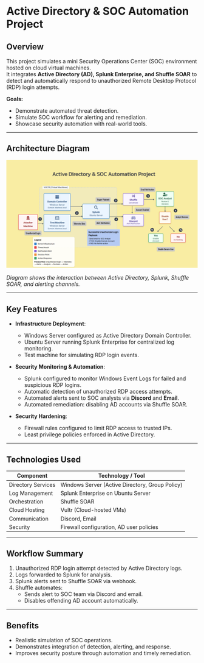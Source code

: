 # Active Directory & SOC Automation Project  

## Overview  
This project simulates a mini Security Operations Center (SOC) environment hosted on cloud virtual machines.  
It integrates **Active Directory (AD), Splunk Enterprise, and Shuffle SOAR** to detect and automatically respond to unauthorized Remote Desktop Protocol (RDP) login attempts.  

**Goals:**  
- Demonstrate automated threat detection.  
- Simulate SOC workflow for alerting and remediation.  
- Showcase security automation with real-world tools.  

---

## Architecture Diagram  
![Workflow Diagram](workflow-diagram.png)  

*Diagram shows the interaction between Active Directory, Splunk, Shuffle SOAR, and alerting channels.*  

---

## Key Features  
- **Infrastructure Deployment**:  
  - Windows Server configured as Active Directory Domain Controller.  
  - Ubuntu Server running Splunk Enterprise for centralized log monitoring.  
  - Test machine for simulating RDP login events.  

- **Security Monitoring & Automation**:  
  - Splunk configured to monitor Windows Event Logs for failed and suspicious RDP logins.  
  - Automatic detection of unauthorized RDP access attempts.  
  - Automated alerts sent to SOC analysts via **Discord** and **Email**.  
  - Automated remediation: disabling AD accounts via Shuffle SOAR.  

- **Security Hardening**:  
  - Firewall rules configured to limit RDP access to trusted IPs.  
  - Least privilege policies enforced in Active Directory.  

---

## Technologies Used  
| Component | Technology / Tool |
|-----------|---------------------|
| Directory Services | Windows Server (Active Directory, Group Policy) |
| Log Management | Splunk Enterprise on Ubuntu Server |
| Orchestration | Shuffle SOAR |
| Cloud Hosting | Vultr (Cloud-hosted VMs) |
| Communication | Discord, Email |
| Security | Firewall configuration, AD user policies |

---

## Workflow Summary  
1. Unauthorized RDP login attempt detected by Active Directory logs.  
2. Logs forwarded to Splunk for analysis.  
3. Splunk alerts sent to Shuffle SOAR via webhook.  
4. Shuffle automates:  
   - Sends alert to SOC team via Discord and email.  
   - Disables offending AD account automatically.  

---

## Benefits  
- Realistic simulation of SOC operations.  
- Demonstrates integration of detection, alerting, and response.  
- Improves security posture through automation and timely remediation.  

